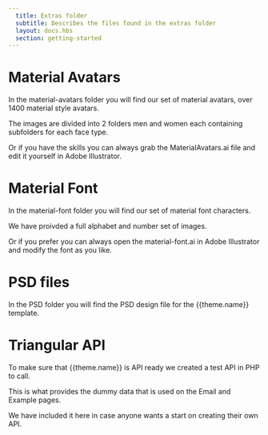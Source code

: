 ```yaml
---
  title: Extras folder
  subtitle: Describes the files found in the extras folder
  layout: docs.hbs
  section: getting-started
---
```


# Material Avatars

In the material-avatars folder you will find our set of material avatars, over 1400 material style avatars.

The images are divided into 2 folders men and women each containing subfolders for each face type.

Or if you have the skills you can always grab the MaterialAvatars.ai file and edit it yourself in Adobe Illustrator.

# Material Font

In the material-font folder you will find our set of material font characters.

We have proivded a full alphabet and number set of images.

Or if you prefer you can always open the material-font.ai in Adobe Illustrator and modify the font as you like.

# PSD files

In the PSD folder you will find the PSD design file for the {{theme.name}} template.

# Triangular API

To make sure that {{theme.name}} is API ready we created a test API in PHP to call.

This is what provides the dummy data that is used on the Email and Example pages.

We have included it here in case anyone wants a start on creating their own API.